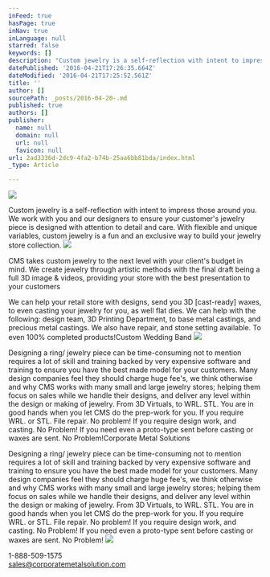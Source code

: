 ```yaml
---
inFeed: true
hasPage: true
inNav: true
inLanguage: null
starred: false
keywords: []
description: "Custom jewelry is a self-reflection with intent to impress those around you. We work with you and our designers to ensure your customer's jewelry piece is designed with attention to detail and care. With flexible and unique variables, custom jewelry is a fun and an exclusive way to build your jewelry store collection."
datePublished: '2016-04-21T17:26:35.664Z'
dateModified: '2016-04-21T17:25:52.561Z'
title: ''
author: []
sourcePath: _posts/2016-04-20-.md
published: true
authors: []
publisher:
  name: null
  domain: null
  url: null
  favicon: null
url: 2ad3336d-2dc9-4fa2-b74b-25aa6bb81bda/index.html
_type: Article

---
```

![](https://the-grid-user-content.s3-us-west-2.amazonaws.com/666e26fa-fffa-4a23-b168-26c0074c832b.jpg)

Custom jewelry is a self-reflection with intent to impress those around you. We work with you and our designers to ensure your customer's jewelry piece is designed with attention to detail and care. With flexible and unique variables, custom jewelry is a fun and an exclusive way to build your jewelry store collection.
![](https://the-grid-user-content.s3-us-west-2.amazonaws.com/d42ba1f8-86de-464a-8514-47f317a18f95.jpg)

CMS takes custom jewelry to the next level with your client's budget in mind. We create jewelry through artistic methods with the final draft being a full 3D image & videos, providing your store with the best presentation to your customers

We can help your retail store with designs, send you 3D \[cast-ready\] waxes, to even casting your jewelry for you, as well flat dies. We can help with the following: design team, 3D Printing Department, to base metal castings, and precious metal castings. We also have repair, and stone setting available. To even 100% completed products!Custom Wedding Band
![](https://the-grid-user-content.s3-us-west-2.amazonaws.com/a648c958-992c-4ae4-b1a3-3503fa283010.jpg)

Designing a ring/ jewelry piece can be time-consuming not to mention requires a lot of skill and training backed by very expensive software and training to ensure you have the best made model for your customers. Many design companies feel they should charge huge fee's, we think otherwise and why CMS works with many small and large jewelry stores; helping them focus on sales while we handle their designs, and deliver any level within the design or making of jewelry. From 3D Virtuals, to WRL. STL. You are in good hands when you let CMS do the prep-work for you. If you require WRL. or STL. File repair. No problem! If you require design work, and casting. No Problem! If you need even a proto-type sent before casting or waxes are sent. No Problem!Corporate Metal Solutions

Designing a ring/ jewelry piece can be time-consuming not to mention requires a lot of skill and training backed by very expensive software and training to ensure you have the best made model for your customers. Many design companies feel they should charge huge fee's, we think otherwise and why CMS works with many small and large jewelry stores; helping them focus on sales while we handle their designs, and deliver any level within the design or making of jewelry. From 3D Virtuals, to WRL. STL. You are in good hands when you let CMS do the prep-work for you. If you require WRL. or STL. File repair. No problem! If you require design work, and casting. No Problem! If you need even a proto-type sent before casting or waxes are sent. No Problem!
![](https://the-grid-user-content.s3-us-west-2.amazonaws.com/c865b04e-9cfc-4433-92cd-c3e1d4558a3b.jpg)

1-888-509-1575  
sales@corporatemetalsolution.com
